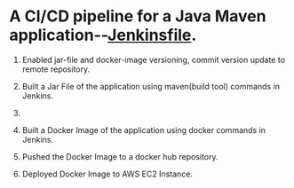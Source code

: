 # A CI/CD pipeline for a Java Maven application--[Jenkinsfile](https://github.com/TomiwaAribisala-git/java-maven-app/blob/master/Jenkinsfile). 

1. Enabled jar-file and docker-image versioning, commit version update to remote repository.

2. Built a Jar File of the application using maven(build tool) commands in Jenkins.
3. 
4. Built a Docker Image of the application using docker commands in Jenkins.

4. Pushed the Docker Image to a docker hub repository.

5. Deployed Docker Image to AWS EC2 Instance.
